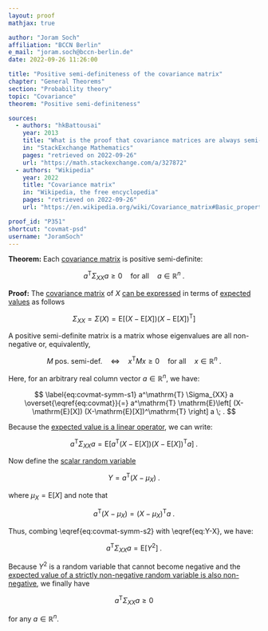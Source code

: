 ```yaml
---
layout: proof
mathjax: true

author: "Joram Soch"
affiliation: "BCCN Berlin"
e_mail: "joram.soch@bccn-berlin.de"
date: 2022-09-26 11:26:00

title: "Positive semi-definiteness of the covariance matrix"
chapter: "General Theorems"
section: "Probability theory"
topic: "Covariance"
theorem: "Positive semi-definiteness"

sources:
  - authors: "hkBattousai"
    year: 2013
    title: "What is the proof that covariance matrices are always semi-definite?"
    in: "StackExchange Mathematics"
    pages: "retrieved on 2022-09-26"
    url: "https://math.stackexchange.com/a/327872"
  - authors: "Wikipedia"
    year: 2022
    title: "Covariance matrix"
    in: "Wikipedia, the free encyclopedia"
    pages: "retrieved on 2022-09-26"
    url: "https://en.wikipedia.org/wiki/Covariance_matrix#Basic_properties"

proof_id: "P351"
shortcut: "covmat-psd"
username: "JoramSoch"
---
```



**Theorem:** Each [covariance matrix](/D/covmat) is positive semi-definite:

$$ \label{eq:covmat-symm}
a^\mathrm{T} \Sigma_{XX} a \geq 0 \quad \text{for all} \quad a \in \mathbb{R}^n \; .
$$


**Proof:** The [covariance matrix](/D/covmat) of $X$ [can be expressed](/P/covmat-mean) in terms of [expected values](/D/mean) as follows

$$ \label{eq:covmat}
\Sigma_{XX} = \Sigma(X) = \mathrm{E}\left[ (X-\mathrm{E}[X]) (X-\mathrm{E}[X])^\mathrm{T} \right]
$$

A positive semi-definite matrix is a matrix whose eigenvalues are all non-negative or, equivalently,

$$ \label{eq:psd}
M \; \text{pos. semi-def.} \quad \Leftrightarrow \quad x^\mathrm{T} M x \geq 0 \quad \text{for all} \quad x \in \mathbb{R}^n \; .
$$

Here, for an arbitrary real column vector $a \in \mathbb{R}^n$, we have:

$$ \label{eq:covmat-symm-s1}
a^\mathrm{T} \Sigma_{XX} a \overset{\eqref{eq:covmat}}{=} a^\mathrm{T} \mathrm{E}\left[ (X-\mathrm{E}[X]) (X-\mathrm{E}[X])^\mathrm{T} \right] a \; .
$$

Because the [expected value is a linear operator](/P/mean-lin), we can write:

$$ \label{eq:covmat-symm-s2}
a^\mathrm{T} \Sigma_{XX} a = \mathrm{E}\left[ a^\mathrm{T} (X-\mathrm{E}[X]) (X-\mathrm{E}[X])^\mathrm{T} a \right] \; .
$$

Now define the [scalar random variable](/D/rvar)

$$ \label{eq:Y-X}
Y = a^\mathrm{T} (X-\mu_X) \; .
$$

where $\mu_X = \mathrm{E}[X]$ and note that

$$ \label{eq:YT-Y}
a^\mathrm{T} (X-\mu_X) = (X-\mu_X)^\mathrm{T} a \; .
$$

Thus, combing \eqref{eq:covmat-symm-s2} with \eqref{eq:Y-X}, we have:

$$ \label{eq:covmat-symm-s3}
a^\mathrm{T} \Sigma_{XX} a = \mathrm{E}\left[ Y^2 \right] \; .
$$

Because $Y^2$ is a random variable that cannot become negative and the [expected value of a strictly non-negative random variable is also non-negative](/P/mean-nonneg), we finally have

$$ \label{eq:covmat-symm-s4}
a^\mathrm{T} \Sigma_{XX} a \geq 0
$$

for any $a \in \mathbb{R}^n$.